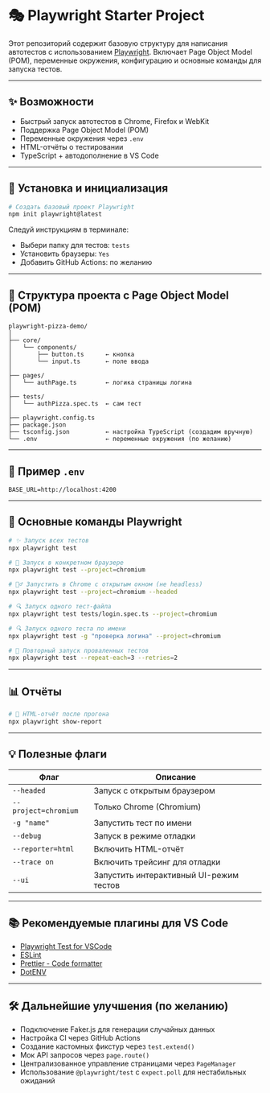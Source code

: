 # 🎭 Playwright Starter Project

Этот репозиторий содержит базовую структуру для написания автотестов с использованием [Playwright](https://playwright.dev/). Включает Page Object Model (POM), переменные окружения, конфигурацию и основные команды для запуска тестов.

---

## ✨ Возможности

- Быстрый запуск автотестов в Chrome, Firefox и WebKit
- Поддержка Page Object Model (POM)
- Переменные окружения через `.env`
- HTML-отчёты о тестировании
- TypeScript + автодополнение в VS Code

---

## 🚀 Установка и инициализация

```bash
# Создать базовый проект Playwright
npm init playwright@latest
```

Следуй инструкциям в терминале:
- Выбери папку для тестов: `tests`
- Установить браузеры: `Yes`
- Добавить GitHub Actions: по желанию

---

## 🧰 Структура проекта с Page Object Model (POM)

```
playwright-pizza-demo/
│
├── core/
│   └── components/
│       ├── button.ts      ← кнопка
│       └── input.ts       ← поле ввода
│
├── pages/
│   └── authPage.ts        ← логика страницы логина
│
├── tests/
│   └── authPizza.spec.ts  ← сам тест
│
├── playwright.config.ts
├── package.json
├── tsconfig.json          ← настройка TypeScript (создадим вручную)
└── .env                   ← переменные окружения (по желанию)

```

---

## 📂 Пример `.env`

```env
BASE_URL=http://localhost:4200
```

---

## 🧪 Основные команды Playwright

```bash
# ✨ Запуск всех тестов
npx playwright test

# 🚀 Запуск в конкретном браузере
npx playwright test --project=chromium

# 🕵️‍♂️ Запустить в Chrome с открытым окном (не headless)
npx playwright test --project=chromium --headed

# 🔍 Запуск одного тест-файла
npx playwright test tests/login.spec.ts --project=chromium

# 🔍 Запуск одного теста по имени
npx playwright test -g "проверка логина" --project=chromium

# 🔄 Повторный запуск проваленных тестов
npx playwright test --repeat-each=3 --retries=2
```

---

## 📊 Отчёты

```bash
# 📃 HTML-отчёт после прогона
npx playwright show-report
```

---

## 💡 Полезные флаги

| Флаг                   | Описание                              |
|------------------------|----------------------------------------|
| `--headed`             | Запуск с открытым браузером            |
| `--project=chromium`   | Только Chrome (Chromium)               |
| `-g "name"`            | Запустить тест по имени                |
| `--debug`              | Запуск в режиме отладки                |
| `--reporter=html`      | Включить HTML-отчёт                    |
| `--trace on`           | Включить трейсинг для отладки         |
| `--ui`                 | Запустить интерактивный UI-режим тестов|

---

## 📚 Рекомендуемые плагины для VS Code

- [Playwright Test for VSCode](https://marketplace.visualstudio.com/items?itemName=ms-playwright.playwright)
- [ESLint](https://marketplace.visualstudio.com/items?itemName=dbaeumer.vscode-eslint)
- [Prettier - Code formatter](https://marketplace.visualstudio.com/items?itemName=esbenp.prettier-vscode)
- [DotENV](https://marketplace.visualstudio.com/items?itemName=mikestead.dotenv)

---

## 🛠️ Дальнейшие улучшения (по желанию)

- Подключение Faker.js для генерации случайных данных
- Настройка CI через GitHub Actions
- Создание кастомных фикстур через `test.extend()`
- Мок API запросов через `page.route()`
- Централизованное управление страницами через `PageManager`
- Использование `@playwright/test` с `expect.poll` для нестабильных ожиданий
